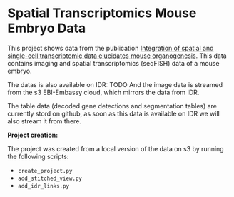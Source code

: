 # Spatial Transcriptomics Mouse Embryo Data

This project shows data from the publication [Integration of spatial and single-cell transcriptomic data elucidates mouse organogenesis](https://www.nature.com/articles/s41587-021-01006-2).
This data contains imaging and spatial transcriptomics (seqFISH) data of a mouse embryo.

The datas is also available on IDR: TODO
And the image data is streamed from the s3 EBI-Embassy cloud, which mirrors the data from IDR.

The table data (decoded gene detections and segmentation tables) are currently stord on github, as soon as this data is available on IDR we will also stream it from there.

**Project creation:**

The project was created from a local version of the data on s3 by running the following scripts:
- `create_project.py`
- `add_stitched_view.py`
- `add_idr_links.py`
